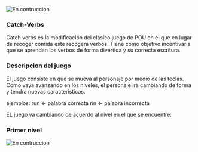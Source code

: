 ![En contruccion](https://lh3.googleusercontent.com/-uapAhPHZgSQ/WSx3LmFB_WI/AAAAAAAAAtE/Pvb0yz8N5OYsMW9xNHEzC0tKCBS96DWIgCL0B/w530-d-h334-p-rw/camiseta-pou-custom-logo-600x378.jpg)

### Catch-Verbs

Catch verbs es la modificación del clásico juego de POU en el que en lugar de recoger comida este recogerá verbos.
Tiene como objetivo incentivar a que se aprendan los verbos de forma divertida y su correcta escritura.

### Descripcion del juego

El juego consiste en que se mueva al personaje por medio de las teclas. 
Como vaya avanzando en los niveles, el personaje ira cambiando de forma y tendra nuevas caracteristicas.

ejemplos:
run <- palabra correcta
rin <- palabra incorrecta

EL juego va cambiando de acuerdo al nivel en el que se encuentre:

### Primer nivel 


![En contruccion](https://vignette1.wikia.nocookie.net/pou-comunidad/images/8/8d/Pou.png/revision/latest?cb=20131229201415&path-prefix=es)


